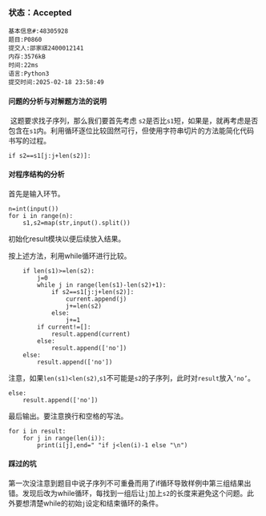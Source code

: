 ### 状态：Accepted

```
基本信息#:48305928
题目:P0860
提交人:邵家祺2400012141
内存:3576kB
时间:22ms
语言:Python3
提交时间:2025-02-18 23:58:49
```

#### 问题的分析与对解题方法的说明

​    这题要求找子序列，那么我们要首先考虑 `s2`是否比`s1`短，如果是，就再考虑是否包含在`s1`内。利用循环逐位比较固然可行，但使用字符串切片的方法能简化代码书写的过程。

```
if s2==s1[j:j+len(s2)]:
```

#### 对程序结构的分析

首先是输入环节。

```
n=int(input())
for i in range(n):
    s1,s2=map(str,input().split())
```

初始化result模块以便后续放入结果。

按上述方法，利用while循环进行比较。

```
    if len(s1)>=len(s2):
        j=0
        while j in range(len(s1)-len(s2)+1):
            if s2==s1[j:j+len(s2)]:
                current.append(j)
                j+=len(s2)
            else:
                j+=1
        if current!=[]:
            result.append(current)
        else:
            result.append(['no'])
    else:
        result.append(['no'])
```

注意，如果`len(s1)<len(s2)`,`s1`不可能是`s2`的子序列，此时对`result`放入`‘no’`。

```
else:
    result.append(['no'])
```

最后输出。要注意换行和空格的写法。

```
for i in result:
    for j in range(len(i)):
        print(i[j],end=" "if j<len(i)-1 else "\n")
```

#### 踩过的坑

第一次没注意到题目中说子序列不可重叠而用了if循环导致样例中第三组结果出错。发现后改为while循环，每找到一组后让`j`加上`s2`的长度来避免这个问题。此外要想清楚while的初始`j`设定和结束循环的条件。